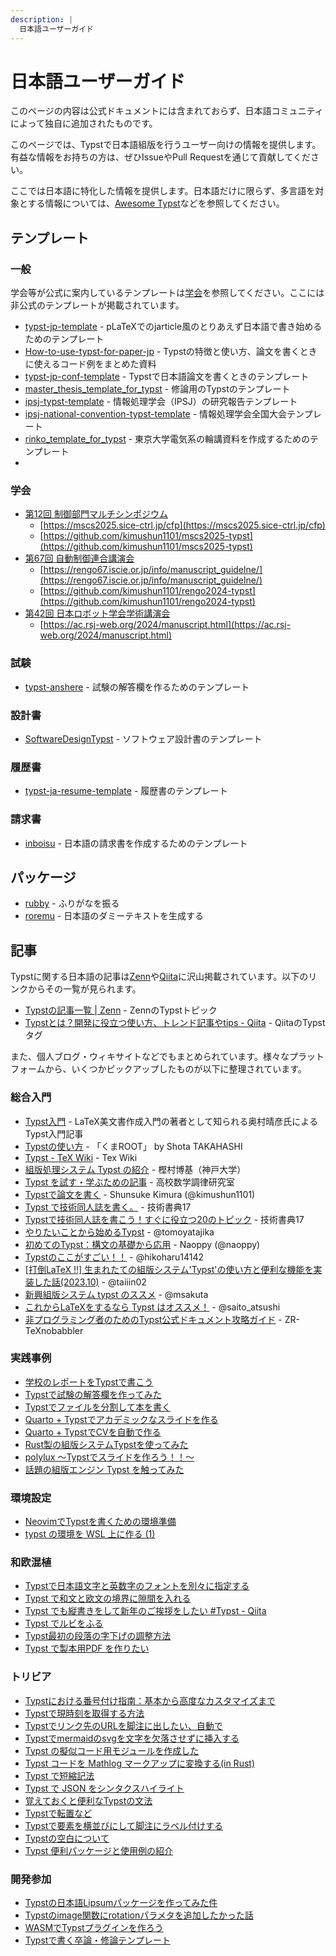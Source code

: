 ```yaml
---
description: |
  日本語ユーザーガイド
---
```


# 日本語ユーザーガイド

<div class="info-box">
  <p>このページの内容は公式ドキュメントには含まれておらず、日本語コミュニティによって独自に追加されたものです。</p>
</div>

このページでは、Typstで日本語組版を行うユーザー向けの情報を提供します。有益な情報をお持ちの方は、ぜひIssueやPull Requestを通じて貢献してください。

ここでは日本語に特化した情報を提供します。日本語だけに限らず、多言語を対象とする情報については、[Awesome Typst](https://github.com/qjcg/awesome-typst)などを参照してください。

## テンプレート

### 一般

学会等が公式に案内しているテンプレートは[学会](#学会)を参照してください。ここには非公式のテンプレートが掲載されています。

- [typst-jp-template](https://github.com/satshi/typst-jp-template) - pLaTeXでのjarticle風のとりあえず日本語で書き始めるためのテンプレート
- [How-to-use-typst-for-paper-jp](https://github.com/kimushun1101/How-to-use-typst-for-paper-jp) - Typstの特徴と使い方、論文を書くときに使えるコード例をまとめた資料
- [typst-jp-conf-template](https://github.com/kimushun1101/typst-jp-conf-template) - Typstで日本語論文を書くときのテンプレート
- [master_thesis_template_for_typst](https://github.com/ut-khanlab/master_thesis_template_for_typst) - 修論用のTypstのテンプレート
- [ipsj-typst-template](https://github.com/mkpoli/ipsj-typst-template) - 情報処理学会（IPSJ）の研究報告テンプレート
- [ipsj-national-convention-typst-template](https://github.com/kajiLabTeam/ipsj-national-convention-typst-template) - 情報処理学会全国大会テンプレート
- [rinko_template_for_typst](https://github.com/hamataku/rinko_template_for_typst) - 東京大学電気系の輪講資料を作成するためのテンプレート
-

### 学会

- [第12回 制御部門マルチシンポジウム](https://mscs2025.sice-ctrl.jp/)
  - [https://mscs2025.sice-ctrl.jp/cfp](https://mscs2025.sice-ctrl.jp/cfp)
  - [https://github.com/kimushun1101/mscs2025-typst](https://github.com/kimushun1101/mscs2025-typst)
- [第67回 自動制御連合講演会](https://rengo67.iscie.or.jp/)
  - [https://rengo67.iscie.or.jp/info/manuscript_guidelne/](https://rengo67.iscie.or.jp/info/manuscript_guidelne/)
  - [https://github.com/kimushun1101/rengo2024-typst](https://github.com/kimushun1101/rengo2024-typst)
- [第42回 日本ロボット学会学術講演会](https://ac.rsj-web.org/2024/)
  - [https://ac.rsj-web.org/2024/manuscript.html](https://ac.rsj-web.org/2024/manuscript.html)

### 試験

- [typst-anshere](https://github.com/1STEP621/typst-anshere) - 試験の解答欄を作るためのテンプレート

### 設計書

- [SoftwareDesignTypst](https://github.com/ctenopoma/SoftwareDesignTypst) - ソフトウェア設計書のテンプレート

### 履歴書

- [typst-ja-resume-template](https://github.com/Nikudanngo/typst-ja-resume-template) - 履歴書のテンプレート

### 請求書

- [inboisu](https://github.com/mkpoli/typst-inboisu) - 日本語の請求書を作成するためのテンプレート

## パッケージ

- [rubby](https://typst.app/universe/package/rubby) - ふりがなを振る
- [roremu](https://typst.app/universe/package/roremu) - 日本語のダミーテキストを生成する

## 記事

Typstに関する日本語の記事は[Zenn](https://zenn.dev/)や[Qiita](https://qiita.com/)に沢山掲載されています。以下のリンクからその一覧が見られます。

- [Typstの記事一覧 | Zenn](https://zenn.dev/topics/typst) - ZennのTypstトピック
- [Typstとは？開発に役立つ使い方、トレンド記事やtips - Qiita](https://qiita.com/tags/typst) - QiitaのTypstタグ

また、個人ブログ・ウィキサイトなどでもまとめられています。様々なプラットフォームから、いくつかピックアップしたものが以下に整理されています。

### 総合入門

- [Typst入門](https://okumuralab.org/~okumura/misc/241111.html) - LaTeX美文書作成入門の著者として知られる奥村晴彦氏によるTypst入門記事
- [Typstの使い方](https://kumaroot.readthedocs.io/ja/latest/typst/typst-usage.html) - 「くまROOT」 by Shota TAKAHASHI
- [Typst - TeX Wiki](https://texwiki.texjp.org/?Typst) - Tex Wiki
- [組版処理システム Typst の紹介](https://itpass.scitec.kobe-u.ac.jp/~itpass/seminar/lecture/fy2024/241002/pub/itpass_seminar_20241002_typst.pdf) - 樫村博基（神戸大学）
- [Typst を試す・学ぶための記事](https://www.metaphysica.info/2024/typst-guidance/) - 高校数学調律研究室
- [Typstで論文を書く](https://kimushun1101.github.io/How-to-use-typst-for-paper-jp/How-to-use-typst-for-paper-jp.pdf) - Shunsuke Kimura (@kimushun1101)
- [Typst で技術同人誌を書く。](https://techbookfest.org/product/mSFLXEDy9TX7ymSmib198P?productVariantID=sPgvPBmuabt08PfCeC6E2B) - 技術書典17
- [Typstで技術同人誌を書こう！すぐに役立つ20のトピック](https://techbookfest.org/product/3zT3xbGrxx4bdwSNGsD83e?productVariantID=VsMLWXRzNEC2YjyfPkeYh) - 技術書典17
- [やりたいことから始めるTypst](https://qiita.com/tomoyatajika/items/649884befe95c5f1dcea) - @tomoyatajika
- [初めてのTypst：構文の基礎から応用](https://qiita.com/naoppy/items/55a0df837858e553d430) - Naoppy (@naoppy)
- [Typstのここがすごい！！](https://qiita.com/hikoharu14142/items/aa8cfb70d079b0324fba) - @hikoharu14142
- [\[打倒LaTeX !!\] 生まれたての組版システム'Typst'の使い方と便利な機能を実装した話(2023.10)](https://zenn.dev/taiiin02/articles/typst_articles_main) - @taiiin02
- [新興組版システム typst のススメ](https://zenn.dev/msakuta/articles/2f1cd11d6099d6) - @msakuta
- [これからLaTeXをするなら Typst はオススメ！](https://zenn.dev/saito_atsushi/articles/2b56f58c4fe3ca) - @saito_atsushi
- [非プログラミング者のためのTypst公式ドキュメント攻略ガイド](https://zrbabbler.hatenablog.com/entry/2024/05/02/125454) - ZR-TeXnobabbler

### 実践事例

- [学校のレポートをTypstで書こう](https://zenn.dev/1step621/articles/b427a8ee518e26)
- [Typstで試験の解答欄を作ってみた](https://zenn.dev/1step621/articles/df285be712d9d5)
- [Typstでファイルを分割して本を書く](https://zenn.dev/kawaxumax/articles/bf629f56cc2928) 
- [Quarto + Typstでアカデミックなスライドを作る](https://zenn.dev/nicetak/articles/quarto-typst-slides)
- [Quarto + TypstでCVを自動で作る](https://zenn.dev/nicetak/articles/quarto-typst-cv)
- [Rust製の組版システムTypstを使ってみた](https://zenn.dev/xbit/articles/bdb59d0081b2d3)
- [polylux ～Typstでスライドを作ろう！！～](https://zenn.dev/k_84mo10/articles/how2use-polylux1)
- [話題の組版エンジン Typst を触ってみた](https://zenn.dev/monaqa/articles/2023-04-19-typst-introduction)

### 環境設定

- [NeovimでTypstを書くための環境準備](https://zenn.dev/htsulfuric/articles/typst_and_nvim)
- [typst の環境を WSL 上に作る (1)](https://zenn.dev/derwind/articles/dwd-typst-env01)

### 和欧混植

- [Typstで日本語文字と英数字のフォントを別々に指定する](https://zenn.dev/mkpoli/articles/6234c1d2a595bd)
- [Typst で和文と欧文の境界に隙間を入れる](https://zenn.dev/saito_atsushi/articles/db7e458fd3f49f)
- [Typst でも縦書きをして新年のご挨拶をしたい #Typst - Qiita](https://qiita.com/Yarakashi_Kikohshi/items/c3eeabfe918d2850abc0)
- [Typst でルビをふる](https://zenn.dev/saito_atsushi/articles/ff9490458570e1)
- [Typst最初の段落の字下げの調整方法](https://zenn.dev/mkpoli/articles/34a5ea47468979)
- [Typst で製本用PDF を作りたい](https://zenn.dev/nabetani/articles/c8deca489b4880)

### トリビア

- [Typstにおける番号付け指南：基本から高度なカスタマイズまで](https://zenn.dev/mkpoli/articles/eff001d9e691cb)
- [Typstで現時刻を取得する方法](https://zenn.dev/mkpoli/articles/b0e60a6bc07b10)
- [Typstでリンク先のURLを脚注に出したい、自動で](https://zenn.dev/darashi/articles/f370ef5a2a7444)
- [Typstでmermaidのsvgを文字を欠落させずに挿入する](https://zenn.dev/kake26s/articles/43b3ab90fde550)
- [Typst の擬似コード用モジュールを作成した](https://zenn.dev/agdf/articles/cba8c6f29d4069)
- [Typst コードを Mathlog マークアップに変換する(in Rust)](https://zenn.dev/arakur/articles/088643e7993449)
- [Typst で短縮記法](https://zenn.dev/saito_atsushi/articles/4b7379eb2972bf)
- [Typst で JSON をシンタクスハイライト](https://zenn.dev/kake26s/articles/43b3ab90fde550)
- [覚えておくと便利なTypstの文法](https://oucc.org/blog/articles/1003/)
- [Typstで転置など](https://ryokaneko.lsv.jp/2024/06/23/typst%E3%81%A7%E8%BB%A2%E7%BD%AE%E3%81%AA%E3%81%A9/)
- [Typstで要素を横並びにして脚注にラベル付けする](https://idukn.com/tech/typst-labels/)
- [Typstの空白について](https://event.phys.s.u-tokyo.ac.jp/physlab2024/advent-calendar/13/)
- [Typst 便利パッケージと使用例の紹介](https://event.phys.s.u-tokyo.ac.jp/physlab2024/advent-calendar/8/)

### 開発参加

- [Typstの日本語Lipsumパッケージを作ってみた件](https://zenn.dev/mkpoli/articles/7e54c1c780ff43)
- [Typstのimage関数にrotationパラメタを追加したかった話](https://zenn.dev/htsulfuric/articles/1e7ee5b0ccc223)
- [WASMでTypstプラグインを作ろう](https://zenn.dev/nazo6/articles/wasm-typst-plugin)
- [Typstで書く卒論・修論テンプレート](https://zenn.dev/chantakan/articles/ed80950004d145)
